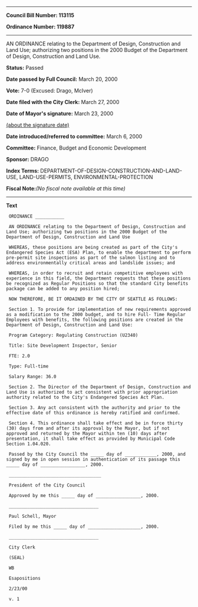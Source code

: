 

********

**Council Bill Number: 113115**
   
**Ordinance Number: 119887**
********

 AN ORDINANCE relating to the Department of Design, Construction and Land Use; authorizing two positions in the 2000 Budget of the Department of Design, Construction and Land Use.

**Status:** Passed
   
**Date passed by Full Council:** March 20, 2000
   
**Vote:** 7-0 (Excused: Drago, McIver)
   
**Date filed with the City Clerk:** March 27, 2000
   
**Date of Mayor's signature:** March 23, 2000
   
[(about the signature date)](/~public/approvaldate.htm)
   
   
   
**Date introduced/referred to committee:** March 6, 2000
   
**Committee:** Finance, Budget and Economic Development
   
**Sponsor:** DRAGO
   
   
**Index Terms:** DEPARTMENT-OF-DESIGN-CONSTRUCTION-AND-LAND-USE, LAND-USE-PERMITS, ENVIRONMENTAL-PROTECTION

**Fiscal Note:**_(No fiscal note available at this time)_

********

**Text**
   
```
 ORDINANCE ___________

 AN ORDINANCE relating to the Department of Design, Construction and Land Use; authorizing two positions in the 2000 Budget of the Department of Design, Construction and Land Use

 WHEREAS, these positions are being created as part of the City's Endangered Species Act (ESA) Plan, to enable the department to perform pre-permit site inspections as part of the salmon listing and to address environmentally critical areas and landslide issues; and

 WHEREAS, in order to recruit and retain competitive employees with experience in this field, the Department requests that these positions be recognized as Regular Positions so that the standard City benefits package can be added to any position hired;

 NOW THEREFORE, BE IT ORDAINED BY THE CITY OF SEATTLE AS FOLLOWS:

 Section 1. To provide for implementation of new requirements approved as a modification to the 2000 budget, and to hire Full- Time Regular Employees with benefits, the following positions are created in the Department of Design, Construction and Land Use:

 Program Category: Regulating Construction (U2340)

 Title: Site Development Inspector, Senior

 FTE: 2.0

 Type: Full-time

 Salary Range: 36.0

 Section 2. The Director of the Department of Design, Construction and Land Use is authorized to act consistent with prior appropriation authority related to the City's Endangered Species Act Plan.

 Section 3. Any act consistent with the authority and prior to the effective date of this ordinance is hereby ratified and confirmed.

 Section 4. This ordinance shall take effect and be in force thirty (30) days from and after its approval by the Mayor, but if not approved and returned by the Mayor within ten (10) days after presentation, it shall take effect as provided by Municipal Code Section 1.04.020.

 Passed by the City Council the _____ day of ____________, 2000, and signed by me in open session in authentication of its passage this _____ day of _________________, 2000.

 ___________________________________

 President of the City Council

 Approved by me this _____ day of _________________, 2000.

 __________________________________

 Paul Schell, Mayor

 Filed by me this _____ day of ____________________, 2000.

 __________________________________

 City Clerk

 (SEAL)

 WB

 Esapositions

 2/23/00

 v. 1

```
